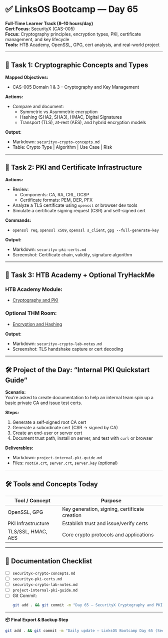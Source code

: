 # ✅ LinksOS Bootcamp — Day 65

**Full-Time Learner Track (8–10 hours/day)**  
**Cert Focus:** SecurityX (CAS-005)  
**Focus:** Cryptography principles, encryption types, PKI, certificate management, and key lifecycle  
**Tools:** HTB Academy, OpenSSL, GPG, cert analysis, and real-world project

---

## 🔐 Task 1: Cryptographic Concepts and Types

**Mapped Objectives:**  
- CAS-005 Domain 1 & 3 – Cryptography and Key Management

**Actions:**  
- Compare and document:
  - Symmetric vs Asymmetric encryption  
  - Hashing (SHA2, SHA3), HMAC, Digital Signatures  
  - Transport (TLS), at-rest (AES), and hybrid encryption models

**Output:**  
- Markdown: `securityx-crypto-concepts.md`  
- Table: Crypto Type | Algorithm | Use Case | Risk

---

## 🔏 Task 2: PKI and Certificate Infrastructure

**Actions:**  
- Review:
  - Components: CA, RA, CRL, OCSP  
  - Certificate formats: PEM, DER, PFX  
- Analyze a TLS certificate using `openssl` or browser dev tools  
- Simulate a certificate signing request (CSR) and self-signed cert

**Commands:**  
- `openssl req`, `openssl x509`, `openssl s_client`, `gpg --full-generate-key`

**Output:**  
- Markdown: `securityx-pki-certs.md`  
- Screenshot: Certificate chain, validity, signature algorithm

---

## 🧪 Task 3: HTB Academy + Optional TryHackMe

### HTB Academy Module:
- [Cryptography and PKI](https://academy.hackthebox.com/module/91)

### Optional THM Room:
- [Encryption and Hashing](https://tryhackme.com/room/encryptioncrypto101)

**Output:**  
- Markdown: `securityx-crypto-lab-notes.md`  
- Screenshot: TLS handshake capture or cert decoding

---

## 🛠️ Project of the Day: “Internal PKI Quickstart Guide”

**Scenario:**  
You’re asked to create documentation to help an internal team spin up a basic private CA and issue test certs.

**Steps:**  
1. Generate a self-signed root CA cert  
2. Generate a subordinate cert (CSR → signed by CA)  
3. Create an end-user or server cert  
4. Document trust path, install on server, and test with `curl` or browser

**Deliverables:**  
- Markdown: `project-internal-pki-guide.md`  
- Files: `rootCA.crt`, `server.crt`, `server.key` (optional)

---

## 🛠️ Tools and Concepts Today

| Tool / Concept      | Purpose                                        |
|---------------------|------------------------------------------------|
| OpenSSL, GPG         | Key generation, signing, certificate creation |
| PKI Infrastructure   | Establish trust and issue/verify certs        |
| TLS/SSL, HMAC, AES   | Core crypto protocols and applications         |

---

## 📁 Documentation Checklist

- [ ] `securityx-crypto-concepts.md`  
- [ ] `securityx-pki-certs.md`  
- [ ] `securityx-crypto-lab-notes.md`  
- [ ] `project-internal-pki-guide.md`  
- [ ] Git Commit:
  ```bash
  git add . && git commit -m "Day 65 – SecurityX Cryptography and PKI" && git push origin main
  ```

---

**📦 Final Export & Backup Step**

```bash
git add . && git commit -m "Daily update – LinksOS Bootcamp Day 65 (SecurityX Crypto and Certificates)" && git push origin main
```
